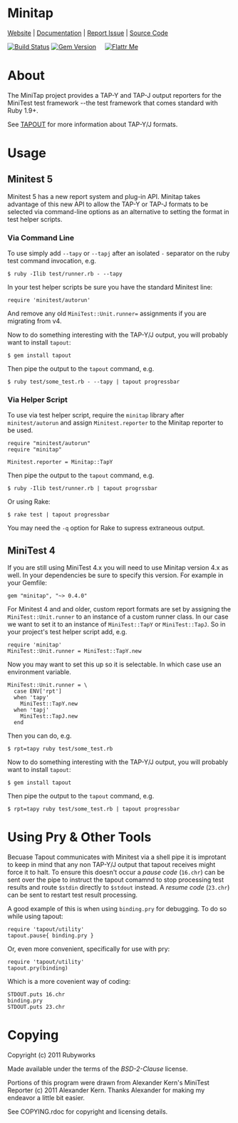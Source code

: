 # Minitap

[Website](http://rubyworks.github.com/minitap) |
[Documentation](http://rubydoc.info/gems/minitap/frames) |
[Report Issue](http://github.com/rubyworks/minitap/issues) |
[Source Code](http://github.com/rubyworks/minitap)

[![Build Status](https://travis-ci.org/rubyworks/minitap.png)](https://travis-ci.org/rubyworks/minitap)
[![Gem Version](https://badge.fury.io/rb/minitap.png)](http://badge.fury.io/rb/minitap) &nbsp; &nbsp;
[![Flattr Me](http://api.flattr.com/button/flattr-badge-large.png)](http://flattr.com/thing/324911/Rubyworks-Ruby-Development-Fund)


# About

The MiniTap project provides a TAP-Y and TAP-J output reporters for
the MiniTest test framework --the test framework that comes standard
with Ruby 1.9+.

See [TAPOUT](http://rubyworks.github.com/tapout) for more information about
TAP-Y/J formats.


# Usage

## Minitest 5

Minitest 5 has a new report system and plug-in API. Minitap takes advantage
of this new API to allow the TAP-Y or TAP-J formats to be selected via command-line
options as an alternative to setting the format in test helper scripts.

### Via Command Line

To use simply add `--tapy` or `--tapj` after an isolated `-` separator on the
ruby test command invocation, e.g.

    $ ruby -Ilib test/runner.rb - --tapy

In your test helper scripts be sure you have the standard Minitest line:

    require 'minitest/autorun'

And remove any old `MiniTest::Unit.runner=` assignments if you are migrating 
from v4.

Now to do something interesting with the TAP-Y/J output, you will probably want
to install `tapout`:

    $ gem install tapout

Then pipe the output to the `tapout` command, e.g.

    $ ruby test/some_test.rb - --tapy | tapout progressbar

### Via Helper Script

To use via test helper script, require the `minitap` library after `minitest/autorun`
and assign `Minitest.reporter` to the Minitap reporter to be used.

    require "minitest/autorun"
    require "minitap"

    Minitest.reporter = Minitap::TapY
    
Then pipe the output to the `tapout` command, e.g.

    $ ruby -Ilib test/runner.rb | tapout progrssbar

Or using Rake:

    $ rake test | tapout progressbar

You may need the `-q` option for Rake to supress extraneous output.


## MiniTest 4

If you are still using MiniTest 4.x you will need to use Minitap version 4.x
as well. In your dependencies be sure to specify this version. For example in 
your Gemfile:

    gem "minitap", "~> 0.4.0"

For Minitest 4 and and older, custom report formats are set by assigning
the `MiniTest::Unit.runner` to an instance of a custom runner class. 
In our case we want to set it to an instance of `MiniTest::TapY` or `MiniTest::TapJ`.
So in your project's test helper script add, e.g.

    require 'minitap'
    MiniTest::Unit.runner = MiniTest::TapY.new

Now you may want to set this up so it is selectable. In which case use an
environment variable.

    MiniTest::Unit.runner = \
      case ENV['rpt']
      when 'tapy'
        MiniTest::TapY.new
      when 'tapj'
        MiniTest::TapJ.new
      end

Then you can do, e.g.

    $ rpt=tapy ruby test/some_test.rb

Now to do something interesting with the TAP-Y/J output, you will probably want
to install `tapout`:

    $ gem install tapout

Then pipe the output to the `tapout` command, e.g.

    $ rpt=tapy ruby test/some_test.rb | tapout progressbar


# Using Pry & Other Tools

Becuase Tapout communicates with Minitest via a shell pipe it is improtant
to keep in mind that any non TAP-Y/J output that tapout receives might 
force it to halt. To ensure this doesn't occur a *pause code* (`16.chr`) can
be sent over the pipe to instruct the tapout comamnd to stop processing test
results and route `$stdin` directly to `$stdout` instead. A *resume code*
(`23.chr`) can be sent to restart test result processing.

A good example of this is when using `binding.pry` for debugging. To do so
while using tapout:

    require 'tapout/utility'
    tapout.pause{ binding.pry }

Or, even more convenient, specifically for use with pry:

    require 'tapout/utility'
    tapout.pry(binding)

Which is a more covenient way of coding:

    STDOUT.puts 16.chr
    binding.pry
    STDOUT.puts 23.chr


# Copying

Copyright (c) 2011 Rubyworks

Made available under the terms of the *BSD-2-Clause* license.

Portions of this program were drawn from Alexander Kern's
MiniTest Reporter (c) 2011 Alexander Kern. Thanks Alexander
for making my endeavor a little bit easier.

See COPYING.rdoc for copyright and licensing details.

